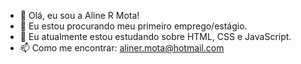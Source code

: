 - 👋 Olá, eu sou a Aline R Mota!
- 👀 Eu estou procurando meu primeiro emprego/estágio.
- 🌱 Eu atualmente estou estudando sobre HTML, CSS e JavaScript.
- 📫 Como me encontrar: aliner.mota@hotmail.com

<!---
AlineRMota/AlineRMota is a ✨ special ✨ repository because its `README.md` (this file) appears on your GitHub profile.
You can click the Preview link to take a look at your changes.
--->
